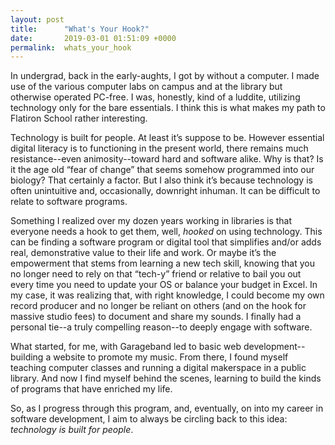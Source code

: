 ```yaml
---
layout: post
title:      "What's Your Hook?"
date:       2019-03-01 01:51:09 +0000
permalink:  whats_your_hook
---
```


In undergrad, back in the early-aughts, I got by without a computer. I made use of the various computer labs on campus and at the library but otherwise operated PC-free. I was, honestly, kind of a luddite, utilizing technology only for the bare essentials. I think this is what makes my path to Flatiron School rather interesting.

Technology is built for people. At least it’s suppose to be. However essential digital literacy is to functioning in the present world, there remains much resistance--even animosity--toward hard and software alike. Why is that? Is it the age old “fear of change” that seems somehow programmed into our biology? That certainly a factor. But I also think it’s because technology is often unintuitive and, occasionally, downright inhuman. It can be difficult to relate to software programs.

Something I realized over my dozen years working in libraries is that everyone needs a hook to get them, well, *hooked* on using technology. This can be finding a software program or digital tool that simplifies and/or adds real, demonstrative value to their life and work. Or maybe it’s the empowerment that stems from learning a new tech skill, knowing that you no longer need to rely on that “tech-y” friend or relative to bail you out every time you need to update your OS or balance your budget in Excel. In my case, it was realizing that, with right knowledge, I could become my own record producer and no longer be reliant on others (and on the hook for massive studio fees) to document and share my sounds. I finally had a personal tie--a truly compelling reason--to deeply engage with software.

What started, for me, with Garageband led to basic web development--building a website to promote my music. From there, I found myself teaching computer classes and running a digital makerspace in a public library. And now I find myself behind the scenes, learning to build the kinds of programs that have enriched my life.

So, as I progress through this program, and, eventually, on into my career in software development, I aim to always be circling back to this idea: *technology is built for people*.

